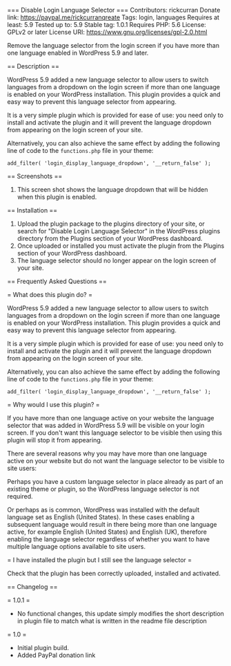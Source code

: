 === Disable Login Language Selector ===
Contributors: rickcurran
Donate link: https://paypal.me/rickcurranqreate
Tags: login, languages
Requires at least: 5.9
Tested up to: 5.9
Stable tag: 1.0.1
Requires PHP: 5.6
License: GPLv2 or later
License URI: https://www.gnu.org/licenses/gpl-2.0.html

Remove the language selector from the login screen if you have more than one language enabled in WordPress 5.9 and later.

== Description ==

WordPress 5.9 added a new language selector to allow users to switch languages from a dropdown on the login screen if more than one language is enabled on your WordPress installation. This plugin provides a quick and easy way to prevent this language selector from appearing.

It is a very simple plugin which is provided for ease of use: you need only to install and activate the plugin and it will prevent the language dropdown from appearing on the login screen of your site.

Alternatively, you can also achieve the same effect by adding the following line of code to the `functions.php` file in your theme:

`add_filter( 'login_display_language_dropdown', '__return_false' );`

== Screenshots ==

1. This screen shot shows the language dropdown that will be hidden when this plugin is enabled.

== Installation ==

1. Upload the plugin package to the plugins directory of your site, or search for "Disable Login Language Selector" in the WordPress plugins directory from the Plugins section of your WordPress dashboard.
2. Once uploaded or installed you must activate the plugin from the Plugins section of your WordPress dashboard.
3. The language selector should no longer appear on the login screen of your site.

== Frequently Asked Questions ==

= What does this plugin do? =

WordPress 5.9 added a new language selector to allow users to switch languages from a dropdown on the login screen if more than one language is enabled on your WordPress installation. This plugin provides a quick and easy way to prevent this language selector from appearing.

It is a very simple plugin which is provided for ease of use: you need only to install and activate the plugin and it will prevent the language dropdown from appearing on the login screen of your site.

Alternatively, you can also achieve the same effect by adding the following line of code to the `functions.php` file in your theme:

`add_filter( 'login_display_language_dropdown', '__return_false' );`

= Why would I use this plugin? = 

If you have more than one language active on your website the language selector that was added in WordPress 5.9 will be visible on your login screen. If you don't want this language selector to be visible then using this plugin will stop it from appearing.

There are several reasons why you may have more than one language active on your website but do not want the language selector to be visible to site users:

Perhaps you have a custom language selector in place already as part of an existing theme or plugin, so the WordPress language selector is not required.

Or perhaps as is common, WordPress was installed with the default language set as English (United States). In these cases enabling a subsequent language would result in there being more than one language active, for example English (United States) and English (UK), therefore enabling the language selector regardless of whether you want to have multiple language options available to site users.

= I have installed the plugin but I still see the language selector =

Check that the plugin has been correctly uploaded, installed and activated.

== Changelog ==

= 1.0.1 =

- No functional changes, this update simply modifies the short description in plugin file to match what is written in the readme file description

= 1.0 =

- Initial plugin build.
- Added PayPal donation link